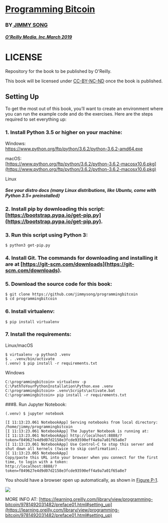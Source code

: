 # [Programming Bitcoin](https://learning.oreilly.com/library/view/programming-bitcoin/9781492031482/)

### BY[ JIMMY SONG](https://github.com/jimmysong)

##### [O'Reilly Media, Inc.March 2019](https://learning.oreilly.com/library/publisher/oreilly-media-inc/)

# LICENSE

Repository for the book to be published by O'Reilly.

This book will be licensed under [CC-BY-NC-ND](https://creativecommons.org/licenses/by-nc-nd/4.0/legalcode) once the book is published.


## Setting Up


To get the most out of this book, you’ll want to create an environment where you can run the example code and do the exercises. Here are the steps required to set everything up:

### 1. Install Python 3.5 or higher on your machine:

Windows:		
[https://www.python.org/ftp/python/3.6.2/python-3.6.2-amd64.exe
](https://www.python.org/ftp/python/3.6.2/python-3.6.2-amd64.exe
)

macOS:		
[https://www.python.org/ftp/python/3.6.2/python-3.6.2-macosx10.6.pkg](https://www.python.org/ftp/python/3.6.2/python-3.6.2-macosx10.6.pkg)

Linux		
##### See your distro docs (many Linux distributions, like Ubuntu, come with Python 3.5+ preinstalled)

### 2. Install pip by downloading this script: [https://bootstrap.pypa.io/get-pip.py](https://bootstrap.pypa.io/get-pip.py).

### 3. Run this script using Python 3:

`$ python3 get-pip.py`		

### 4. Install Git. The commands for downloading and installing it are at [https://git-scm.com/downloads](https://git-scm.com/downloads).

### 5. Download the source code for this book:

`$ git clone https://github.com/jimmysong/programmingbitcoin`		
`$ cd programmingbitcoin`
		
### 6. Install virtualenv:

`$ pip install virtualenv`

### 7. Install the requirements:

Linux/macOS

```
$ virtualenv -p python3 .venv		
$ . .venv/bin/activate
(.venv) $ pip install -r requirements.txt
```

Windows

```
C:\programmingbitcoin> virtualenv -p		
C:\PathToYourPythonInstallation\Python.exe .venv		
C:\programmingbitcoin> .venv\Scripts\activate.bat		
C:\programmingbitcoin> pip install -r requirements.txt
```

###8. Run Jupyter Notebook:

```
(.venv) $ jupyter notebook

[I 11:13:23.061 NotebookApp] Serving notebooks from local directory: /home/jimmy/programmingbitcoin
[I 11:13:23.061 NotebookApp] The Jupyter Notebook is running at:
[I 11:13:23.061 NotebookApp] http://localhost:8888/?token=f849627e4d9d07d2158e3fcde93590eff4a9a7a01f65a8e7
[I 11:13:23.061 NotebookApp] Use Control-C to stop this server and shut down all kernels (twice to skip confirmation).
[C 11:13:23.065 NotebookApp]
Copy/paste this URL into your browser when you connect for the first time, to login with a token:
http://localhost:8888/?token=f849627e4d9d07d2158e3fcde93590eff4a9a7a01f65a8e7
```

You should have a browser open up automatically, as shown in [Figure P-1](https://raw.githubusercontent.com/jimmysong/programmingbitcoin/master/images/prbc_0001.png).

![](https://raw.githubusercontent.com/jimmysong/programmingbitcoin/master/images/prbc_0001.png)

MORE INFO AT: [https://learning.oreilly.com/library/view/programming-bitcoin/9781492031482/preface01.html#setting_up](https://learning.oreilly.com/library/view/programming-bitcoin/9781492031482/preface01.html#setting_up)
